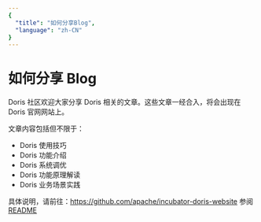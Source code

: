 ```yaml
---
{
  "title": "如何分享Blog", 
  "language": "zh-CN"
}
---
```


<!-- 
Licensed to the Apache Software Foundation (ASF) under one
or more contributor license agreements.  See the NOTICE file
distributed with this work for additional information
regarding copyright ownership.  The ASF licenses this file
to you under the Apache License, Version 2.0 (the
"License"); you may not use this file except in compliance
with the License.  You may obtain a copy of the License at

  http://www.apache.org/licenses/LICENSE-2.0

Unless required by applicable law or agreed to in writing, 
software distributed under the License is distributed on an
"AS IS" BASIS, WITHOUT WARRANTIES OR CONDITIONS OF ANY
KIND, either express or implied.  See the License for the
specific language governing permissions and limitations
under the License.
-->

# 如何分享 Blog

Doris 社区欢迎大家分享 Doris 相关的文章。这些文章一经合入，将会出现在 Doris 官网网站上。

文章内容包括但不限于：

* Doris 使用技巧
* Doris 功能介绍
* Doris 系统调优
* Doris 功能原理解读
* Doris 业务场景实践

具体说明，请前往：https://github.com/apache/incubator-doris-website 参阅 [README](https://github.com/apache/incubator-doris-website)
